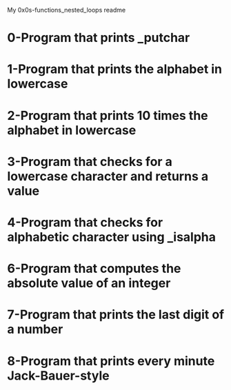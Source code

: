 My 0x0s-functions_nested_loops readme
# 0-Program that prints _putchar
# 1-Program that prints the alphabet in lowercase
# 2-Program that prints 10 times the alphabet in lowercase
# 3-Program that checks for a lowercase character and returns a value
# 4-Program that checks for alphabetic character using _isalpha
# 6-Program that computes the absolute value of an integer
# 7-Program that prints the last digit of a number
# 8-Program that prints every minute Jack-Bauer-style
